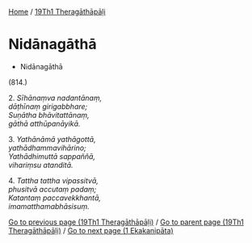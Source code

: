 
[Home](/) / [19Th1 Theragāthāpāḷi](../19Th1.md)

# Nidānagāthā

* Nidānagāthā

(814.)

2\. _Sīhānaṃva nadantānaṃ,_  
_dāṭhīnaṃ girigabbhare;_  
_Suṇātha bhāvitattānaṃ,_  
_gāthā atthūpanāyikā._  


3\. _Yathānāmā yathāgottā,_  
_yathādhammavihārino;_  
_Yathādhimuttā sappaññā,_  
_vihariṃsu atanditā._  


4\. _Tattha tattha vipassitvā,_  
_phusitvā accutaṃ padaṃ;_  
_Katantaṃ paccavekkhantā,_  
_imamatthamabhāsisuṃ._  


[Go to previous page (19Th1 Theragāthāpāḷi)](0.md) / [Go to parent page (19Th1 Theragāthāpāḷi)](0.md) / [Go to next page (1 Ekakanipāta)](1.md)


